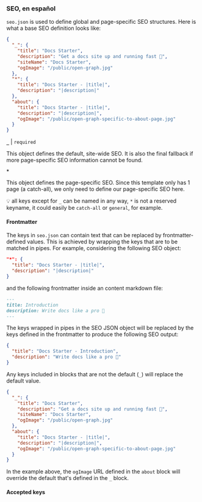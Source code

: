 ### SEO, en español

`seo.json` is used to define global and page-specific SEO structures. Here is what a base SEO definition looks like:

```json
{
  "_": {
    "title": "Docs Starter",
    "description": "Get a docs site up and running fast 🚀",
    "siteName": "Docs Starter",
    "ogImage": "/public/open-graph.jpg"
  },
  "*": {
    "title": "Docs Starter - |title|",
    "description": "|description|"
  },
  "about": {
    "title": "Docs Starter - |title|",
    "description": "|description|",
    "ogImage": "/public/open-graph-specific-to-about-page.jpg"
  }
}
```

**`_`** | `required`

This object defines the default, site-wide SEO. It is also the final fallback if more page-specific SEO information cannot be found.

**`*`**

This object defines the page-specific SEO. Since this template only has 1 page (a catch-all), we only need to define our page-specific SEO here.

💡 all keys except for `_` can be named in any way, `*` is not a reserved keyname, it could easily be `catch-all` or `general`, for example.

#### Frontmatter

The keys in `seo.json` can contain text that can be replaced by frontmatter-defined values. This is achieved by wrapping the keys that are to be matched in pipes. For example, considering the following SEO object:

```json
"*": {
  "title": "Docs Starter - |title|",
  "description": "|description|"
}
```

and the following frontmatter inside an content markdown file:

```markdown
---
title: Introduction
description: Write docs like a pro 💪
---
```

The keys wrapped in pipes in the SEO JSON object will be replaced by the keys defined in the frontmatter to produce the following SEO output:

```json
{
  "title": "Docs Starter - Introduction",
  "description": "Write docs like a pro 💪"
}
```

Any keys included in blocks that are not the default (`_`) will replace the default value.

```json
{
  "_": {
    "title": "Docs Starter",
    "description": "Get a docs site up and running fast 🚀",
    "siteName": "Docs Starter",
    "ogImage": "/public/open-graph.jpg"
  },
  "about": {
    "title": "Docs Starter - |title|",
    "description": "|description|",
    "ogImage": "/public/open-graph-specific-to-about-page.jpg"
  }
}
```

In the example above, the `ogImage` URL defined in the `about` block will override the default that's defined in the `_` block.

#### Accepted keys
